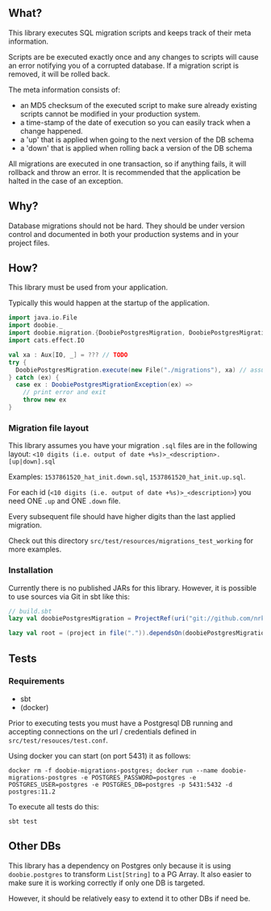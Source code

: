 ## What?

This library executes SQL migration scripts and keeps track of their meta information.

Scripts are be executed exactly once and any changes to scripts will cause an error notifying you of a corrupted database. If a migration script is removed, it will be rolled back.

The meta information consists of:

- an MD5 checksum of the executed script to make sure already existing scripts cannot be modified in your production system.
- a time-stamp of the date of execution so you can easily track when a change happened.
- a 'up' that is applied when going to the next version of the DB schema
- a 'down' that is applied when rolling back a version of the DB schema 

All migrations are executed in one transaction, so if anything fails, it will rollback and throw an error.
It is recommended that the application be halted in the case of an exception.

## Why?

Database migrations should not be hard. They should be under version control and documented in both your production systems and in your project files.

## How?

This library must be used from your application.

Typically this would happen at the startup of the application.

```scala
import java.io.File
import doobie._
import doobie.migration.{DoobiePostgresMigration, DoobiePostgresMigrationException}
import cats.effect.IO

val xa : Aux[IO, _] = ??? // TODO
try {
  DoobiePostgresMigration.execute(new File("./migrations"), xa) // assumes you have migrations in this dir
} catch (ex) {
  case ex : DoobiePostgresMigrationException(ex) =>
    // print error and exit
    throw new ex
}

```

### Migration file layout

This library assumes you have your migration `.sql` files are in the following layout:
`<10 digits (i.e. output of date +%s)>_<description>.[up|down].sql`

Examples: `1537861520_hat_init.down.sql`, `1537861520_hat_init.up.sql`.

For each id (`<10 digits (i.e. output of date +%s)>_<description>`) you need ONE `.up` and ONE `.down` file.

Every subsequent file should have higher digits than the last applied migration.

Check out this directory `src/test/resources/migrations_test_working` for more examples. 

### Installation

Currently there is no published JARs for this library.
However, it is possible to use sources via Git in sbt like this:

```scala
// build.sbt
lazy val doobiePostgresMigration = ProjectRef(uri("git://github.com/nrkno/doobie-postgres-migration.git"), "doobie-postgres-migration")

lazy val root = (project in file(".")).dependsOn(doobiePostgresMigration)
```

## Tests
### Requirements
- sbt
- (docker)

Prior to executing tests you must have a Postgresql DB running and accepting connections on the url / credentials defined in `src/test/resouces/test.conf`.

Using docker you can start (on port 5431) it as follows:

```
docker rm -f doobie-migrations-postgres; docker run --name doobie-migrations-postgres -e POSTGRES_PASSWORD=postgres -e POSTGRES_USER=postgres -e POSTGRES_DB=postgres -p 5431:5432 -d postgres:11.2
```

To execute all tests do this:

`sbt test`

## Other DBs
This library has a dependency on Postgres only because it is using `doobie.postgres` to transform `List[String]` to a PG Array. It also easier to make sure it is working correctly if only one DB is targeted.

However, it should be relatively easy to extend it to other DBs if need be.
